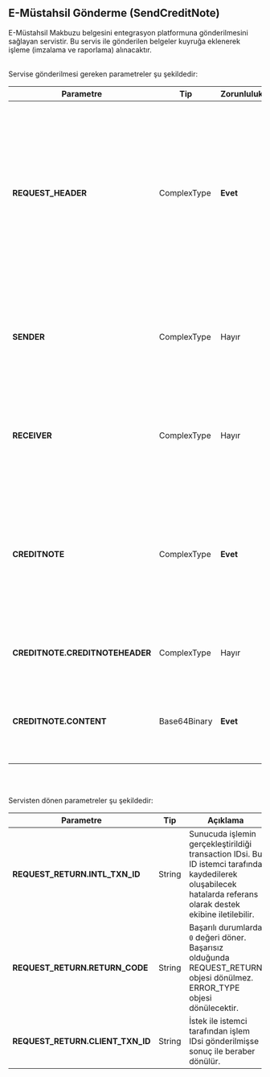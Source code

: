 ## E-Müstahsil Gönderme (SendCreditNote)
E-Müstahsil Makbuzu belgesini entegrasyon platformuna gönderilmesini sağlayan servistir. Bu servis ile gönderilen belgeler kuyruğa eklenerek işleme (imzalama ve raporlama) alınacaktır.

<br>
Servise gönderilmesi gereken parametreler şu şekildedir:

Parametre | Tip         | Zorunluluk  | Açıklama
--------- | ----------- | ----------- | -----------
**REQUEST_HEADER** | ComplexType | **Evet** | Request Header objesi içerisinde `SESSION_ID` ve `APPLICATION_NAME` alanı zorunludur. `SESSION_ID` değeri **Kimlik Doğrulama (Authentication)** webservisinde ki `Login` metodundan alınan değerdir. Belge sıkıştırılarak/ziplenerek gönderiliyorsa `COMPRESSED` alanı gönderilmeyebilir veya `Y` olarak gönderilebilir. **XML formatında sıkıştırılmadan yüklemek için mutlaka `COMPRESSED` eleman eklenmeli ve `N` değeri gönderilmelidir.**
**SENDER** | ComplexType | Hayır | İrsaliye gönderen tarafın vergi kimlik numarasını `vkn` attribute içerisine eklenmelidir. Eğer eleman gönderilmezse oturum açılan kullanıcının bağlı olduğu hesapta ki VKN kullanılacaktır. **Sender elemanı gönderilmesini tavsiye ederiz.**
**RECEIVER** | ComplexType | Hayır | Belgeyi alan tarafının kimlik numarasını (TCKN) `vkn` attribute içerisine eklenmelidir. Eğer eleman gönderilmezse belge içerisinde ki alıcı taraf (AccountingCustomerParty) içerisinde ki TCKN değeri kullanılacaktır.
**CREDITNOTE** | ComplexType | **Evet** | Gönderilecek belgenin numarası `ID` attribute içerisine, evrensel tekil tanımlama numarası (ETTN) ise `UUID` attribute içerisine eklenmek zorundadır.  Aynı alıcıya düzenlenen bir veya birden fazla müstahsil makbuzu belgeleri tek istek ile entegrasyon platformuna yüklenebilir.  **Birden fazla belge göndermek için CREDITNOTE elemanı çoklanmalıdır.**
**CREDITNOTE.CREDITNOTEHEADER** | ComplexType | Hayır | Webservis içerisinde ortak eleman tipi olduğu için şema içerisinde görünmektedir. **Göndermeyiniz.**
**CREDITNOTE.CONTENT** | Base64Binary | **Evet** | Belgenin Base64Binary olarak encode edilmiş XML veya Ziplenmiş içeriği. Bir istek ile çoklu XML gönderimi yapılabilir. **Birden fazla irsaliye göndermek için DESPATCHADVICE elemanı çoklanmalıdır.**

<br><br>

Servisten dönen parametreler şu şekildedir:

Parametre | Tip        | Açıklama
--------- | ----------- | -----------
**REQUEST_RETURN.INTL_TXN_ID** | String | Sunucuda işlemin gerçekleştirildiği transaction IDsi. Bu ID istemci tarafında kaydedilerek oluşabilecek hatalarda referans olarak destek ekibine iletilebilir.
**REQUEST_RETURN.RETURN_CODE** | String | Başarılı durumlarda `0` değeri döner. Başarısız olduğunda REQUEST_RETURN objesi dönülmez. ERROR_TYPE objesi dönülecektir.
**REQUEST_RETURN.CLIENT_TXN_ID** | String | İstek ile istemci tarafından işlem IDsi gönderilmişse sonuç ile beraber dönülür.
